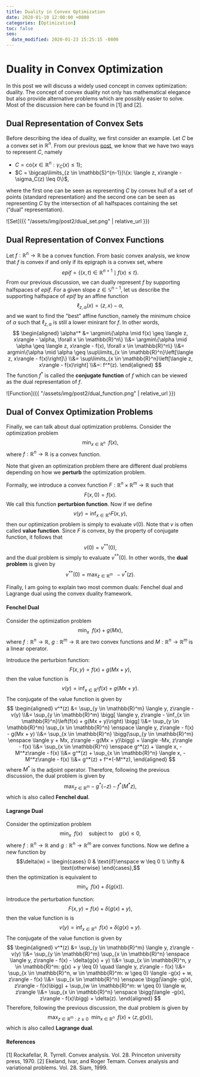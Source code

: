 ```yaml
---
title: Duality in Convex Optimization
date: 2020-01-10 12:00:00 +0800
categories: [Optimization]
toc: false
seo:
  date_modified: 2020-01-23 15:25:15 -0800
---
```

# Duality in Convex Optimization

In this post we will discuss a widely used concept in convex optimization: duality. The concept of convex duality not only has mathematical elegance but also provide alternative problems which are possibly easier to solve. Most of the discussion here can be found in [1] and [2].

## Dual Representation of Convex Sets

Before describing the idea of duality, we first consider an example. Let $C$ be a convex set in $\mathbb{R}^n$. From our previous [post](https://zhenanf.blot.im/function-perspective-of-convex-sets-introduction-to-gauge-and-support-functions), we know that we have two ways to represent $C$, namely
* $C = \text{co}\{x \in \mathbb{R}^n: \gamma_C(x) \leq 1\}$; 
* $C = \bigcap\limits_{z \in \mathbb{S}^{n-1}}\{x: \langle z, x\rangle - \sigma_C(z) \leq 0\}$,

where the first one can be seen as representing $C$ by convex hull of a set of points (standard representation) and the second one can be seen as representing $C$ by the intersection of all halfspaces containing the set (“dual” representation). 

![Set]({{ "/assets/img/post2/dual_set.png" | relative_url }})
 

## Dual Representation of Convex Functions
Let $f: \mathbb{R}^n \to \mathbb{R}$ be a convex function. From basic convex analysis, we know that $f$ is convex if and only if its epigraph is a convex set, where $$epif = \{(x, t) \in \mathbb{R}^{n + 1} \mid f(x) \leq t\}.$$ From our previous discussion, we can dually represent $f$ by supporting halfspaces of $epif$. For a given slope $z \in \mathbb{S}^{n - 1}$, let us describe the supporting halfspace of $epif$ by an affine function $$\ell_{z, \alpha}(x) = \langle z, x\rangle - \alpha,$$ and we want to find the "best" affine function, namely the minimum choice of $\alpha$ such that $\ell_{z, \alpha}$ is still a lower minirant for $f$. In other words,   
$$
\begin{aligned}
 \alpha^* &= \argmin\{\alpha \mid f(x) \geq \langle z, x\rangle - \alpha, \forall x \in \mathbb{R}^n\} 
 \\&= \argmin\{\alpha \mid \alpha \geq \langle z, x\rangle - f(x), \forall x \in \mathbb{R}^n\}
 \\&= argmin\{\alpha \mid \alpha \geq \sup\limits_{x \in \mathbb{R}^n}\left[\langle z, x\rangle - f(x)\right]\}
 \\&= \sup\limits_{x \in \mathbb{R}^n}\left[\langle z, x\rangle - f(x)\right]
 \\&=: f^*(z).
\end{aligned}
$$ The function $f^*$ is called the **conjugate function** of $f$ which can be viewed as the dual representation of $f$.  

![Function]({{ "/assets/img/post2/dual_function.png" | relative_url }})

## Dual of Convex Optimization Problems
Finally, we can talk about dual optimization problems. Consider the optimization problem $$\min_{x \in \mathbb{R}^n} \enspace f(x),$$ where $f: \mathbb{R}^n \to \mathbb{R}$ is a convex function. 

Note that given an optimization problem there are different dual problems depending on how we **perturb** the optimization problem. 

Formally, we introduce a convex function $F: \mathbb{R}^n \times \mathbb{R}^m \to \mathbb{R}$ such that $$F(x, 0) = f(x).$$ We call this function **perturbion function**. Now if we define $$v(y) = \inf_{x \in \mathbb{R}^n} F(x, y),$$ then our optimization problem is simply to evaluate $v(0)$. Note that $v$ is often called **value function**. Since $F$ is convex, by the property of conjugate function, it follows that $$v(0) = v^{**}(0),$$ and the dual problem is simply to evaluate $v^{**}(0)$. In other words, the **dual problem** is given by $$v^{**}(0) = \max_{z \in \mathbb{R}^m}\enspace -v^*(z).$$

Finally, I am going to explain two most common duals: Fenchel dual and Lagrange dual using the convex duality framework.

#### Fenchel Dual
Consider the optimization problem $$\min_{x} \enspace f(x) + g(Mx),$$ where $f: \mathbb{R}^n \to \mathbb{R}$, $g: \mathbb{R}^m \to \mathbb{R}$ are two convex functions and $M: \mathbb{R}^n \to \mathbb{R}^m$ is a linear operator. 

Introduce the perturbion function: $$F(x, y) = f(x) + g(Mx + y),$$ then the value function is $$v(y) = \inf_{x \in \mathbb{R}^n}f(x) + g(Mx + y).$$ The conjugate of the value function is given by
$$
\begin{aligned}
 v^*(z) &= \sup_{y \in \mathbb{R}^m} \langle y, z\rangle - v(y)
 \\&= \sup_{y \in \mathbb{R}^m} \bigg[ \langle y, z\rangle - \inf_{x \in \mathbb{R}^n}\left(f(x) + g(Mx + y)\right) \bigg]
 \\&= \sup_{y \in \mathbb{R}^m} \sup_{x \in \mathbb{R}^n} \enspace \langle y, z\rangle - f(x) - g(Mx + y)
 \\&= \sup_{x \in \mathbb{R}^n} \bigg(\sup_{y \in \mathbb{R}^m} \enspace \langle y + Mx, z\rangle - g(Mx + y)\bigg) + \langle -Mx, z\rangle - f(x)
 \\&= \sup_{x \in \mathbb{R}^n} \enspace g^*(z) + \langle x, -M^*z\rangle - f(x)
 \\&= g^*(z) + \sup_{x \in \mathbb{R}^n} \langle x, -M^*z\rangle - f(x)
 \\&= g^*(z) + f^*(-M^*z),
\end{aligned}
$$ where $M^*$ is the adjoint operator. Therefore, following the previous discussion, the dual problem is given by $$\max_{z \in \mathbb{R}^m} - g^*(-z) - f^*(M^*z),$$ which is also called **Fenchel dual**.

#### Lagrange Dual
Consider the optimization problem $$\min_{x} \enspace f(x) \quad\text{subject to}\quad g(x) \leq 0,$$ where $f: \mathbb{R}^n \to \mathbb{R}$ and $g: \mathbb{R}^n \to \mathbb{R}^m$ are convex functions. Now we define a new function by 
$$\delta(w) =
  \begin{cases}
        0 & \text{if}\enspace w \leq 0 \\
        \infty & \text{otherwise}
  \end{cases},$$ then the optimization is equivalent to $$\min_{x} \enspace f(x) + \delta(g(x)).$$ 

Introduce the perturbation function: $$F(x, y) = f(x) + \delta(g(x) + y),$$ then the value function is is $$v(y) = \inf_{x \in \mathbb{R}^n} \enspace f(x) + \delta(g(x) + y).$$
The conjugate of the value function is given by
$$
\begin{aligned}
 v^*(z) &= \sup_{y \in \mathbb{R}^m} \langle y, z\rangle - v(y)
 \\&= \sup_{y \in \mathbb{R}^m} \sup_{x \in \mathbb{R}^n} \enspace \langle y, z\rangle - f(x) - \delta(g(x) + y)
 \\&= \sup_{x \in \mathbb{R}^n, y \in \mathbb{R}^m: g(x) + y \leq 0} \quad \langle y, z\rangle - f(x)
 \\&= \sup_{x \in \mathbb{R}^n, w \in \mathbb{R}^m: w \geq 0} \langle -g(x) + w, z\rangle - f(x)
 \\&= \sup_{x \in \mathbb{R}^n} \enspace \bigg(\langle -g(x), z\rangle - f(x)\bigg) + \sup_{w \in \mathbb{R}^m: w \geq 0} \langle w, z\rangle
 \\&= \sup_{x \in \mathbb{R}^n} \enspace \bigg(\langle -g(x), z\rangle - f(x)\bigg) + \delta(z).
\end{aligned}
$$
Therefore, following the previous discussion, the dual problem is given by 
$$
\max_{z \in \mathbb{R}^m: z \geq 0} \enspace \min_{x \in \mathbb{R}^n} \enspace f(x) + \langle z, g(x)\rangle,
$$ which is also called **Lagrange dual**.

#### References
[1] Rockafellar, R. Tyrrell. Convex analysis. Vol. 28. Princeton university press, 1970.
[2] Ekeland, Ivar, and Roger Temam. Convex analysis and variational problems. Vol. 28. Siam, 1999.
